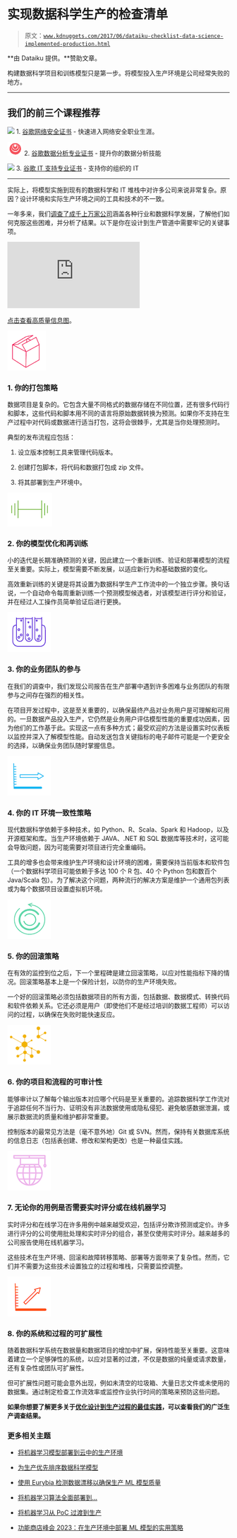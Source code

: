 # 实现数据科学生产的检查清单

> 原文：[`www.kdnuggets.com/2017/06/dataiku-checklist-data-science-implemented-production.html`](https://www.kdnuggets.com/2017/06/dataiku-checklist-data-science-implemented-production.html)

**由 Dataiku 提供。**赞助文章。

构建数据科学项目和训练模型只是第一步。将模型投入生产环境是公司经常失败的地方。

* * *

## 我们的前三个课程推荐

![](img/0244c01ba9267c002ef39d4907e0b8fb.png) 1\. [谷歌网络安全证书](https://www.kdnuggets.com/google-cybersecurity) - 快速进入网络安全职业生涯。

![](img/e225c49c3c91745821c8c0368bf04711.png) 2\. [谷歌数据分析专业证书](https://www.kdnuggets.com/google-data-analytics) - 提升你的数据分析技能

![](img/0244c01ba9267c002ef39d4907e0b8fb.png) 3\. [谷歌 IT 支持专业证书](https://www.kdnuggets.com/google-itsupport) - 支持你的组织的 IT

* * *

实际上，将模型实施到现有的数据科学和 IT 堆栈中对许多公司来说非常复杂。原因？设计环境和实际生产环境之间的工具和技术的不一致。

一年多来，我们[调查了成千上万家公司](https://pages.dataiku.com/how-do-companies-build-production-ready-data-analytics-projects)涵盖各种行业和数据科学发展，了解他们如何克服这些困难，并分析了结果。以下是你在设计到生产管道中需要牢记的关键事项。

![Dataiku](https://pages.dataiku.com/hubfs/PDF/Infographics/keys-data-science-production.pdf?t=1496154983353)

[点击查看高质量信息图](https://pages.dataiku.com/hubfs/PDF/Infographics/keys-data-science-production.pdf?t=1496154983353)。

![Dataiku](img/46669443ac9d47d6ec621d4ec92feab5.png)

### 1\. 你的打包策略

数据项目是复杂的。它包含大量不同格式的数据存储在不同位置，还有很多代码行和脚本，这些代码和脚本用不同的语言将原始数据转换为预测。如果你不支持在生产过程中对代码或数据进行适当打包，这将会很棘手，尤其是当你处理预测时。

典型的发布流程应包括：

1.  设立版本控制工具来管理代码版本。

1.  创建打包脚本，将代码和数据打包成 zip 文件。

1.  将其部署到生产环境中。

![Dataiku](img/b931bbd4b34af4465740526cf224a40c.png)

### 2\. 你的模型优化和再训练

小的迭代是长期准确预测的关键，因此建立一个重新训练、验证和部署模型的流程至关重要。实际上，模型需要不断发展，以适应新行为和基础数据的变化。

高效重新训练的关键是将其设置为数据科学生产工作流中的一个独立步骤。换句话说，一个自动命令每周重新训练一个预测模型候选者，对该模型进行评分和验证，并在经过人工操作员简单验证后进行更换。

![Dataiku](img/0d7f511009a16dfac934c6f8a0b48cee.png)

### 3\. 你的业务团队的参与

在我们的调查中，我们发现公司报告在生产部署中遇到许多困难与业务团队的有限参与之间存在强烈的相关性。

在项目开发过程中，这是至关重要的，以确保最终产品对业务用户是可理解和可用的。一旦数据产品投入生产，它仍然是业务用户评估模型性能的重要成功因素，因为他们的工作基于此。实现这一点有多种方式；最受欢迎的方法是设置实时仪表板以监控并深入了解模型性能。自动发送包含关键指标的电子邮件可能是一个更安全的选择，以确保业务团队随时掌握信息。

![Dataiku](img/b5c9acd5161589e7732cea1810d64bc9.png)

### 4\. 你的 IT 环境一致性策略

现代数据科学依赖于多种技术，如 Python、R、Scala、Spark 和 Hadoop，以及开源框架和库。当生产环境依赖于 JAVA、.NET 和 SQL 数据库等技术时，这可能会导致问题，因为可能需要对项目进行完全重编码。

工具的增多也会带来维护生产环境和设计环境的困难，需要保持当前版本和软件包（一个数据科学项目可能依赖于多达 100 个 R 包、40 个 Python 包和数百个 Java/Scala 包）。为了解决这个问题，两种流行的解决方案是维护一个通用包列表或为每个数据项目设置虚拟机环境。

![Dataiku](img/7e4d2e932aef82bc76b5445e7c3f8f59.png)

### 5\. 你的回滚策略

在有效的监控到位之后，下一个里程碑是建立回滚策略，以应对性能指标下降的情况。回滚策略基本上是一个保险计划，以防你的生产环境失败。

一个好的回滚策略必须包括数据项目的所有方面，包括数据、数据模式、转换代码和软件依赖关系。它还必须是用户（即使他们不是经过培训的数据工程师）可以访问的过程，以确保在失败时能快速反应。

![Dataiku](img/d98bc978e49e73f54c12204d5152b960.png)

### 6\. 你的项目和流程的可审计性

能够审计以了解每个输出版本对应哪个代码是至关重要的。追踪数据科学工作流对于追踪任何不当行为、证明没有非法数据使用或隐私侵犯、避免敏感数据泄漏，或展示数据流的质量和维护都非常重要。

控制版本的最常见方法是（毫不意外地）Git 或 SVN。然而，保持有关数据库系统的信息日志（包括表创建、修改和架构更改）也是一种最佳实践。

![Dataiku](img/4206027f8a53d9da67669e4f59870180.png)

### 7\. 无论你的用例是否需要实时评分或在线机器学习

实时评分和在线学习在许多用例中越来越受欢迎，包括评分欺诈预测或定价。许多进行评分的公司使用批处理和实时评分的组合，甚至仅使用实时评分。越来越多的公司报告使用在线机器学习。

这些技术在生产环境、回滚和故障转移策略、部署等方面带来了复杂性。然而，它们并不需要为这些技术设置独立的过程和堆栈，只需要监控调整。

![Dataiku](img/0ccbea74dc1fbaec700861ccd9cfd745.png)

### 8\. 你的系统和过程的可扩展性

随着数据科学系统在数据量和数据项目的增加中扩展，保持性能至关重要。这意味着建立一个足够弹性的系统，以应对显著的过渡，不仅是数据的纯量或请求数量，还有复杂性或团队可扩展性。

但可扩展性问题可能会意外出现，例如未清空的垃圾箱、大量日志文件或未使用的数据集。通过制定检查工作流效率或监控作业执行时间的策略来预防这些问题。

**如果你想要了解更多关于[优化设计到生产过程的最佳实践](https://pages.dataiku.com/how-do-companies-build-production-ready-data-analytics-projects)，可以查看我们的广泛生产调查结果。**

### 更多相关主题

+   [将机器学习模型部署到云中的生产环境](https://www.kdnuggets.com/deploying-your-ml-model-to-production-in-the-cloud)

+   [为生产优先排序数据科学模型](https://www.kdnuggets.com/2022/04/prioritizing-data-science-models-production.html)

+   [使用 Eurybia 检测数据漂移以确保生产 ML 模型质量](https://www.kdnuggets.com/2022/07/detecting-data-drift-ensuring-production-ml-model-quality-eurybia.html)

+   [将机器学习算法全面部署到…](https://www.kdnuggets.com/2021/12/deployment-machine-learning-algorithm-live-production-environment.html)

+   [将机器学习从 PoC 过渡到生产](https://www.kdnuggets.com/2022/05/operationalizing-machine-learning-poc-production.html)

+   [功能商店峰会 2023：在生产环境中部署 ML 模型的实用策略](https://www.kdnuggets.com/2023/09/hopsworks-feature-store-summit-2023-practical-strategies-deploying-ml-models-production-environments)

